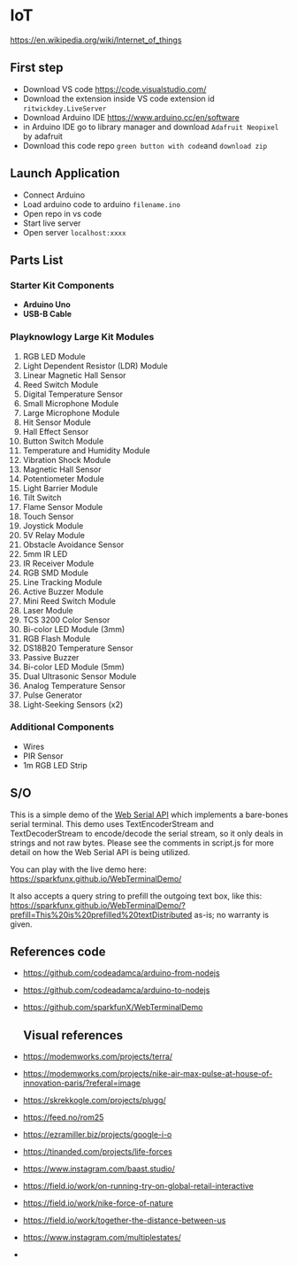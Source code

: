 # IoT 
https://en.wikipedia.org/wiki/Internet_of_things

## First step
- Download VS code https://code.visualstudio.com/
- Download the extension inside VS code extension id ``ritwickdey.LiveServer``
- Download Arduino IDE https://www.arduino.cc/en/software
- in Arduino IDE go to library manager and download ``Adafruit Neopixel`` by adafruit
- Download this code repo ``green button with code``and ``download zip``

## Launch Application
- Connect Arduino
- Load arduino code to arduino ``filename.ino``
- Open repo in vs code
- Start live server
- Open server ``localhost:xxxx``

## Parts List

### Starter Kit Components
- **Arduino Uno**
- **USB-B Cable**

### Playknowlogy Large Kit Modules
1. RGB LED Module
2. Light Dependent Resistor (LDR) Module
3. Linear Magnetic Hall Sensor
4. Reed Switch Module
5. Digital Temperature Sensor
6. Small Microphone Module
7. Large Microphone Module
8. Hit Sensor Module
9. Hall Effect Sensor
10. Button Switch Module
11. Temperature and Humidity Module
12. Vibration Shock Module
13. Magnetic Hall Sensor
14. Potentiometer Module
15. Light Barrier Module
16. Tilt Switch
17. Flame Sensor Module
18. Touch Sensor
19. Joystick Module
20. 5V Relay Module
21. Obstacle Avoidance Sensor
22. 5mm IR LED
23. IR Receiver Module
24. RGB SMD Module
25. Line Tracking Module
26. Active Buzzer Module
27. Mini Reed Switch Module
28. Laser Module
29. TCS 3200 Color Sensor
30. Bi-color LED Module (3mm)
31. RGB Flash Module
32. DS18B20 Temperature Sensor
33. Passive Buzzer
34. Bi-color LED Module (5mm)
35. Dual Ultrasonic Sensor Module
36. Analog Temperature Sensor
37. Pulse Generator
38. Light-Seeking Sensors (x2)

### Additional Components
- Wires
- PIR Sensor
- 1m RGB LED Strip


## S/O

This is a simple demo of the [Web Serial API](https://web.dev/serial/) which implements a bare-bones serial terminal. This demo uses TextEncoderStream and TextDecoderStream to encode/decode the serial stream, so it only deals in strings and not raw bytes. Please see the comments in script.js for more detail on how the Web Serial API is being utilized. 

You can play with the live demo here:
https://sparkfunx.github.io/WebTerminalDemo/

It also accepts a query string to prefill the outgoing text box, like this: https://sparkfunx.github.io/WebTerminalDemo/?prefill=This%20is%20prefilled%20textDistributed as-is; no warranty is given.

## References code
- https://github.com/codeadamca/arduino-from-nodejs
- https://github.com/codeadamca/arduino-to-nodejs
- https://github.com/sparkfunX/WebTerminalDemo

  ## Visual references
- https://modemworks.com/projects/terra/
- https://modemworks.com/projects/nike-air-max-pulse-at-house-of-innovation-paris/?referal=image
- https://skrekkogle.com/projects/plugg/
- https://feed.no/rom25
- https://ezramiller.biz/projects/google-i-o
- https://tinanded.com/projects/life-forces
- https://www.instagram.com/baast.studio/
- https://field.io/work/on-running-try-on-global-retail-interactive
- https://field.io/work/nike-force-of-nature
- https://field.io/work/together-the-distance-between-us
- https://www.instagram.com/multiplestates/
- 
